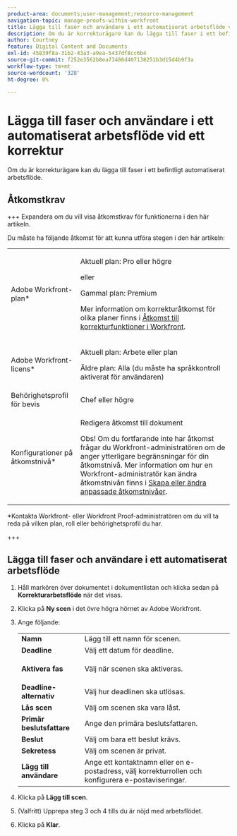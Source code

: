 ```yaml
---
product-area: documents;user-management;resource-management
navigation-topic: manage-proofs-within-workfront
title: Lägga till faser och användare i ett automatiserat arbetsflöde vid ett korrektur
description: Om du är korrekturägare kan du lägga till faser i ett befintligt automatiserat arbetsflöde.
author: Courtney
feature: Digital Content and Documents
exl-id: 45839f8a-31b2-43a3-a9ea-5437df8cc6b4
source-git-commit: f252e3562b8ea73486d407138251b3d15d4b9f3a
workflow-type: tm+mt
source-wordcount: '328'
ht-degree: 0%

---
```


# Lägga till faser och användare i ett automatiserat arbetsflöde vid ett korrektur

Om du är korrekturägare kan du lägga till faser i ett befintligt automatiserat arbetsflöde.

## Åtkomstkrav

+++ Expandera om du vill visa åtkomstkrav för funktionerna i den här artikeln.

Du måste ha följande åtkomst för att kunna utföra stegen i den här artikeln:

<table style="table-layout:auto"> 
 <col> 
 <col> 
 <tbody> 
  <tr> 
   <td role="rowheader">Adobe Workfront-plan*</td> 
   <td> <p>Aktuell plan: Pro eller högre</p> <p>eller</p> <p>Gammal plan: Premium</p> <p>Mer information om korrekturåtkomst för olika planer finns i <a href="/help/quicksilver/administration-and-setup/manage-workfront/configure-proofing/access-to-proofing-functionality.md" class="MCXref xref">Åtkomst till korrekturfunktioner i Workfront</a>.</p> </td> 
  </tr> 
  <tr> 
   <td role="rowheader">Adobe Workfront-licens*</td> 
   <td> <p>Aktuell plan: Arbete eller plan</p> <p>Äldre plan: Alla (du måste ha språkkontroll aktiverat för användaren)</p> </td> 
  </tr> 
  <tr> 
   <td role="rowheader">Behörighetsprofil för bevis </td> 
   <td>Chef eller högre</td> 
  </tr> 
  <tr> 
   <td role="rowheader">Konfigurationer på åtkomstnivå*</td> 
   <td> <p>Redigera åtkomst till dokument</p> <p>Obs! Om du fortfarande inte har åtkomst frågar du Workfront-administratören om de anger ytterligare begränsningar för din åtkomstnivå. Mer information om hur en Workfront-administratör kan ändra åtkomstnivån finns i <a href="../../../administration-and-setup/add-users/configure-and-grant-access/create-modify-access-levels.md" class="MCXref xref">Skapa eller ändra anpassade åtkomstnivåer</a>.</p> </td> 
  </tr> 
 </tbody> 
</table>

&#42;Kontakta Workfront- eller Workfront Proof-administratören om du vill ta reda på vilken plan, roll eller behörighetsprofil du har.

+++

## Lägga till faser och användare i ett automatiserat arbetsflöde

1. Håll markören över dokumentet i dokumentlistan och klicka sedan på **Korrekturarbetsflöde** när det visas.
1. Klicka på **Ny scen** i det övre högra hörnet av Adobe Workfront.
1. Ange följande:

   <table style="table-layout:auto"> 
    <col> 
    <col> 
    <tbody> 
     <tr> 
      <td role="rowheader"><strong>Namn</strong> </td> 
      <td>Lägg till ett namn för scenen.</td> 
     </tr> 
     <tr> 
      <td role="rowheader"><strong>Deadline</strong> </td> 
      <td>Välj ett datum för deadline.</td> 
     </tr> 
     <tr> 
      <td role="rowheader"> <p><strong>Aktivera fas</strong> </p> </td> 
      <td>Välj när scenen ska aktiveras.</td> 
     </tr> 
     <tr> 
      <td role="rowheader"><strong>Deadline-alternativ</strong> </td> 
      <td>Välj hur deadlinen ska utlösas.</td> 
     </tr> 
     <tr> 
      <td role="rowheader"><strong>Lås scen</strong> </td> 
      <td>Välj om scenen ska vara låst.</td> 
     </tr> 
     <tr> 
      <td role="rowheader"><strong>Primär beslutsfattare</strong> </td> 
      <td>Ange den primära beslutsfattaren.</td> 
     </tr> 
     <tr> 
      <td role="rowheader"><strong>Beslut</strong> </td> 
      <td>Välj om bara ett beslut krävs. </td> 
     </tr> 
     <tr> 
      <td role="rowheader"><strong>Sekretess</strong> </td> 
      <td>Välj om scenen är privat.</td> 
     </tr> 
     <tr> 
      <td role="rowheader"><strong>Lägg till användare</strong> </td> 
      <td>Ange ett kontaktnamn eller en e-postadress, välj korrekturrollen och konfigurera e-postaviseringar.</td> 
     </tr> 
    </tbody> 
   </table>

1. Klicka på **Lägg till scen**.
1. (Valfritt) Upprepa steg 3 och 4 tills du är nöjd med arbetsflödet.
1. Klicka på **Klar**.
